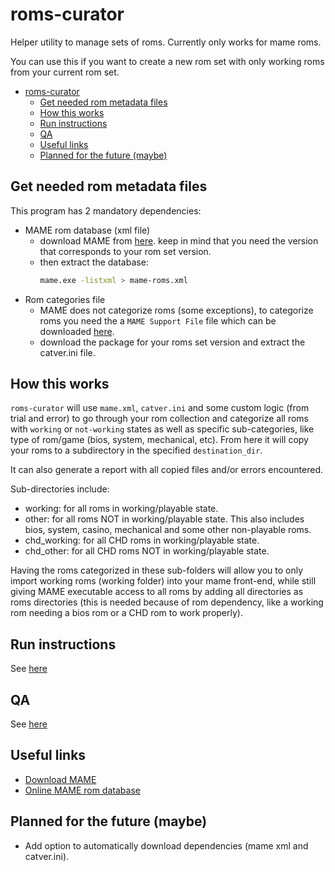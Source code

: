 # roms-curator

Helper utility to manage sets of roms.
Currently only works for mame roms.

You can use this if you want to create a new rom set
with only working roms from your current rom set.

- [roms-curator](#roms-curator)
  - [Get needed rom metadata files](#get-needed-rom-metadata-files)
  - [How this works](#how-this-works)
  - [Run instructions](#run-instructions)
  - [QA](#qa)
  - [Useful links](#useful-links)
  - [Planned for the future (maybe)](#planned-for-the-future-maybe)

## Get needed rom metadata files

This program has 2 mandatory dependencies:

- MAME rom database (xml file)
  - download MAME from [here](https://www.mamedev.org/release.html).
    keep in mind that you need the version that corresponds to your rom set version. 
  - then extract the database:
    ```bash
    mame.exe -listxml > mame-roms.xml
    ```
- Rom categories file
  - MAME does not categorize roms (some exceptions),
    to categorize roms you need the a `MAME Support File` file which can
    be downloaded [here](https://www.progettosnaps.net/support/).
  - download the package for your roms set version and extract the
    catver.ini file.

## How this works

`roms-curator` will use `mame.xml`, `catver.ini` and some custom logic 
(from trial and error) to go through your rom collection and categorize all
roms with `working` or `not-working` states as well as specific sub-categories,
like type of rom/game (bios, system, mechanical, etc). From here it will copy
your roms to a subdirectory in the specified `destination_dir`.

It can also generate a report with all copied files and/or errors encountered.

Sub-directories include: 
- working: for all roms in working/playable state.
- other: for all roms NOT in working/playable state. 
This also includes bios, system, casino, mechanical and some other
non-playable roms.
- chd_working: for all CHD roms in working/playable state.
- chd_other: for all CHD roms NOT in working/playable state.

Having the roms categorized in these sub-folders will allow you to
only import working roms (working folder) into your mame front-end,
while still giving MAME executable access to all roms by adding all
directories as roms directories (this is needed because of rom dependency,
like a working rom needing a bios rom or a CHD rom to work properly).

## Run instructions

See [here](docs/run-instructions.md)

## QA

See [here](docs/qa.md)

## Useful links

- [Download MAME](https://www.mamedev.org/release.html)
- [Online MAME rom database](http://adb.arcadeitalia.net/lista_mame.php)

## Planned for the future (maybe)

- Add option to automatically download dependencies (mame xml and catver.ini).
